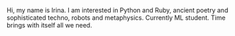 Hi, my name is Irina. I am interested in Python and Ruby, ancient poetry and sophisticated techno, robots and metaphysics.
Currently ML student. Time brings with itself all we need.
